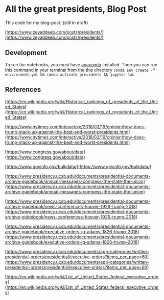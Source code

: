 # All the great presidents, Blog Post

This code for my blog-post: (still in draft)

[https://www.zeyaddeeb.com/posts/presidents/](https://www.zeyaddeeb.com/posts/presidents/)

## Development

To run the notebooks, you must have [anaconda](https://www.anaconda.com) installed. Then you can run this command in your terminal from the this directory `conda env create -f environment.yml && conda activate presidents && jupyter lab` 

## References

[https://en.wikipedia.org/wiki/Historical_rankings_of_presidents_of_the_United_States](https://en.wikipedia.org/wiki/Historical_rankings_of_presidents_of_the_United_States)

[https://www.nytimes.com/interactive/2018/02/19/opinion/how-does-trump-stack-up-against-the-best-and-worst-presidents.html](https://www.nytimes.com/interactive/2018/02/19/opinion/how-does-trump-stack-up-against-the-best-and-worst-presidents.html)

[https://www.congress.gov/about/data](https://www.congress.gov/about/data)

[https://www.govinfo.gov/bulkdata/](https://www.govinfo.gov/bulkdata/)

[https://www.presidency.ucsb.edu/documents/presidential-documents-archive-guidebook/annual-messages-congress-the-state-the-union](https://www.presidency.ucsb.edu/documents/presidential-documents-archive-guidebook/annual-messages-congress-the-state-the-union)

[https://www.presidency.ucsb.edu/documents/presidential-documents-archive-guidebook/news-conferences-hoover-1929-trump-2018](https://www.presidency.ucsb.edu/documents/presidential-documents-archive-guidebook/news-conferences-hoover-1929-trump-2018)

[https://www.presidency.ucsb.edu/documents/presidential-documents-archive-guidebook/executive-orders-jq-adams-1826-trump-2018](https://www.presidency.ucsb.edu/documents/presidential-documents-archive-guidebook/executive-orders-jq-adams-1826-trump-2018)

[https://www.presidency.ucsb.edu/documents/app-categories/written-presidential-orders/presidential/executive-orders?items_per_page=60](https://www.presidency.ucsb.edu/documents/app-categories/written-presidential-orders/presidential/executive-orders?items_per_page=60)

[https://en.wikipedia.org/wiki/List_of_United_States_federal_executive_orders](https://en.wikipedia.org/wiki/List_of_United_States_federal_executive_orders)


